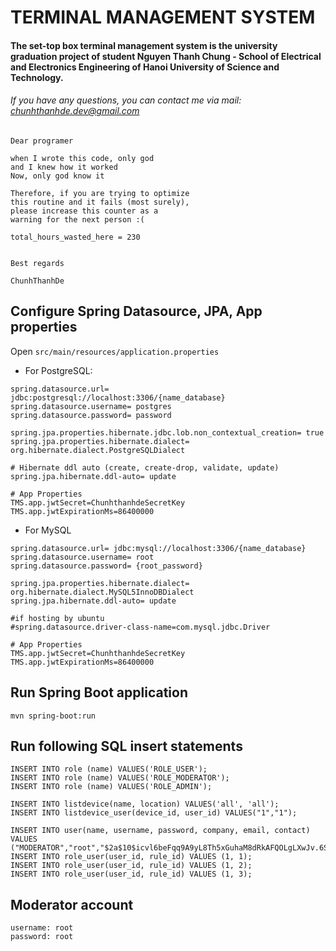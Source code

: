 # TERMINAL MANAGEMENT SYSTEM
#### The set-top box terminal management system is the university graduation project of student Nguyen Thanh Chung - School of Electrical and Electronics Engineering of Hanoi University of Science and Technology.
###### If you have any questions, you can contact me via mail: chunhthanhde.dev@gmail.com
```
Dear programer

when I wrote this code, only god
and I knew how it worked
Now, only god know it

Therefore, if you are trying to optimize
this routine and it fails (most surely),
please increase this counter as a
warning for the next person :(

total_hours_wasted_here = 230
 
 
Best regards

ChunhThanhDe
```
## Configure Spring Datasource, JPA, App properties
Open `src/main/resources/application.properties`
- For PostgreSQL:
```
spring.datasource.url= jdbc:postgresql://localhost:3306/{name_database}
spring.datasource.username= postgres
spring.datasource.password= password

spring.jpa.properties.hibernate.jdbc.lob.non_contextual_creation= true
spring.jpa.properties.hibernate.dialect= org.hibernate.dialect.PostgreSQLDialect

# Hibernate ddl auto (create, create-drop, validate, update)
spring.jpa.hibernate.ddl-auto= update

# App Properties
TMS.app.jwtSecret=ChunhthanhdeSecretKey
TMS.app.jwtExpirationMs=86400000
```
- For MySQL
```
spring.datasource.url= jdbc:mysql://localhost:3306/{name_database}
spring.datasource.username= root
spring.datasource.password= {root_password}

spring.jpa.properties.hibernate.dialect= org.hibernate.dialect.MySQL5InnoDBDialect
spring.jpa.hibernate.ddl-auto= update

#if hosting by ubuntu
#spring.datasource.driver-class-name=com.mysql.jdbc.Driver

# App Properties
TMS.app.jwtSecret=ChunhthanhdeSecretKey
TMS.app.jwtExpirationMs=86400000
```
## Run Spring Boot application
```
mvn spring-boot:run
```
## Run following SQL insert statements
```
INSERT INTO role (name) VALUES('ROLE_USER');
INSERT INTO role (name) VALUES('ROLE_MODERATOR');
INSERT INTO role (name) VALUES('ROLE_ADMIN');

INSERT INTO listdevice(name, location) VALUES('all', 'all');
INSERT INTO listdevice_user(device_id, user_id) VALUES("1","1");

INSERT INTO user(name, username, password, company, email, contact) VALUES ("MODERATOR","root","$2a$10$icvl6beFqq9A9yL8Th5xGuhaM8dRkAFQOLgLXwJv.6SUX3lqOPWXu","none","none",0);
INSERT INTO role_user(user_id, rule_id) VALUES (1, 1); 
INSERT INTO role_user(user_id, rule_id) VALUES (1, 2); 
INSERT INTO role_user(user_id, rule_id) VALUES (1, 3);
```
## Moderator account
```
username: root
password: root
```

